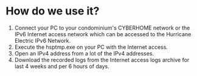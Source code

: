 # How do we use it?
1. Connect your PC to your condominium's CYBERHOME network or the IPv6 Internet access network which can be accessed to the Hurricane Electric IPv6 Network.
2. Execute the hsptmp.exe on your PC with the Internet access.
3. Open an IPv4 address from a lot of the IPv4 addresses.
4. Download the recorded logs from the Internet access logs archive for last 4 weeks and per 6 hours of days.
